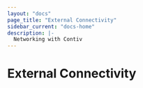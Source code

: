 ```yaml
---
layout: "docs"
page_title: "External Connectivity"
sidebar_current: "docs-home"
description: |-
  Networking with Contiv
---
```


# External Connectivity
